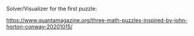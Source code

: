 
Solver/Visualizer for the first puzzle:

https://www.quantamagazine.org/three-math-puzzles-inspired-by-john-horton-conway-20201015/
